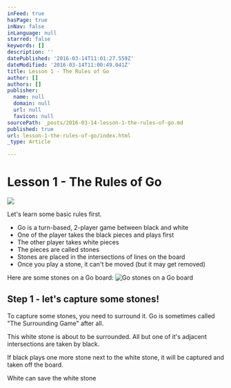 ```yaml
---
inFeed: true
hasPage: true
inNav: false
inLanguage: null
starred: false
keywords: []
description: ''
datePublished: '2016-03-14T11:01:27.559Z'
dateModified: '2016-03-14T11:00:49.041Z'
title: Lesson 1 - The Rules of Go
author: []
authors: []
publisher:
  name: null
  domain: null
  url: null
  favicon: null
sourcePath: _posts/2016-03-14-lesson-1-the-rules-of-go.md
published: true
url: lesson-1-the-rules-of-go/index.html
_type: Article

---
```

# Lesson 1 - The Rules of Go
![](https://the-grid-user-content.s3-us-west-2.amazonaws.com/7737fd61-1ceb-43b0-a362-e37f0fa713b0.jpg)

Let's learn some basic rules first.

* Go is a turn-based, 2-player game between black and white
* One of the player takes the black pieces and plays first
* The other player takes white pieces
* The pieces are called stones
* Stones are placed in the intersections of lines on the board
* Once you play a stone, it can't be moved (but it may get removed)

Here are some stones on a Go board:
![Go stones on a Go board](https://the-grid-user-content.s3-us-west-2.amazonaws.com/a8cbe0eb-26a1-44e0-9bed-7acda8656dac.jpg)

## Step 1 - let's capture some stones!

To capture some stones, you need to surround it. Go is sometimes called "The Surrounding Game" after all.

This white stone is about to be surrounded. All but one of it's adjacent intersections are taken by black.

If black plays one more stone next to the white stone, it will be captured and taken off the board.

White can save the white stone